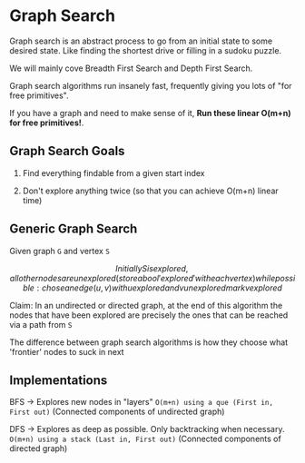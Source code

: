 # Graph Search

Graph search is an abstract process to go from an initial state to some desired state. Like finding the shortest drive or filling in a sudoku puzzle.

We will mainly cove Breadth First Search and Depth First Search.

Graph search algorithms run insanely fast, frequently giving you lots of "for free primitives".

If you have a graph and need to make sense of it, **Run these linear O(m+n) for free primitives!**.

## Graph Search Goals

1. Find everything findable from a given start index

2. Don't explore anything twice (so that you can achieve O(m+n) linear time)

## Generic Graph Search

Given graph `G` and vertex `S`

```math
Initially S is explored, all other nodes are unexplored (store a bool 'explored' with each vertex)

while possible:
    chose an edge (u,v) with u explored and v unexplored
    mark v explored
```

Claim: In an undirected or directed graph, at the end of this algorithm the nodes that have been explored are precisely the ones that can be reached via a path from `S`

The difference between graph search algorithms is how they choose what 'frontier' nodes to suck in next

## Implementations

BFS -> Explores new nodes in "layers" `O(m+n) using a que (First in, First out)` (Connected components of undirected graph)

DFS -> Explores as deep as possible. Only backtracking when necessary. `O(m+n) using a stack (Last in, First out)` (Connected components of directed graph)
